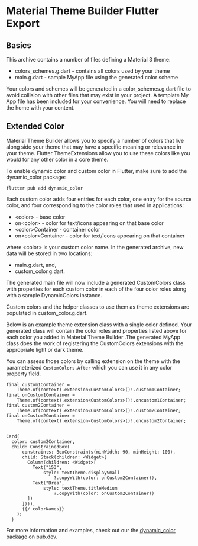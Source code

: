 
# Material Theme Builder Flutter Export

## Basics

This archive contains a number of files defining a Material 3 theme:

 * colors_schemes.g.dart        - contains all colors used by your theme
 * main.g.dart                  - sample MyApp file using the generated color scheme

Your colors and schemes will be generated in a color_schemes.g.dart file to avoid collision
with other files that may exist in your project. A template My App file has been included for 
your convenience. You will need to replace the home with your content.


## Extended Color

Material Theme Builder allows you to specify a number of colors that live along side your theme that may have a specific meaning or relevance in your theme. Flutter ThemeExtensions allow you to use these colors like you would for any other color in a core theme.

To enable dynamic color and custom color in Flutter, make sure to add the dynamic_color package:
    
    flutter pub add dynamic_color
    
Each custom color adds four entries for each color, one entry for the source color, and four corresponding to the color roles that used in applications:    

  * \<color>                   - base color 
  * on\<color>                 - color for text/icons appearing on that base color
  * \<color>Container          - container color
  * on\<color>Container        - color for text/icons appearing on that container

where \<color> is your custom color name. In the generated archive, new data will be stored in two locations:
    
- main.g.dart, and, 
- custom_color.g.dart.
    
The generated main file will now include a generated CustomColors class with properties for each custom color in each of the four color roles along with a sample DynamicColors instance.

Custom colors and the helper classes to use them as theme extensions are populated in custom_color.g.dart.
    
Below is an example theme extension class with a single color defined. Your generated class will contain the color roles and properties listed above for each
  color you added in
      Material Theme Builder
          .The generated MyApp class does the work of registering the
              CustomColors extensions with the appropriate light or dark theme.

You can assess those colors by calling extension on the theme with the parameterized ``` CustomColors.After ``` which you can use it in any color property field.

```
final custom1Container =
    Theme.of(context).extension<CustomColors>()!.custom1Container;
final onCustom1Container =
    Theme.of(context).extension<CustomColors>()!.oncustom1Container;
final custom2Container =
    Theme.of(context).extension<CustomColors>()!.custom2Container;
final onCustom2Container =
    Theme.of(context).extension<CustomColors>()!.oncustom2Container;


Card(
  color: custom2Container,
  child: ConstrainedBox(
      constraints: BoxConstraints(minWidth: 90, minHeight: 100),
      child: Stack(children: <Widget>[
        Column(children: <Widget>[
          Text("153",
              style: textTheme.displaySmall
                  ?.copyWith(color: onCustom2Container)),
          Text("Brea",
              style: textTheme.titleMedium
                  ?.copyWith(color: onCustom2Container))
        ])
      ]))),
      {{/ colorNames}}
    );
  }

```
For more information and examples, check out our the [dynamic_color package](https://pub.dev/packages/dynamic_color) on pub.dev.
